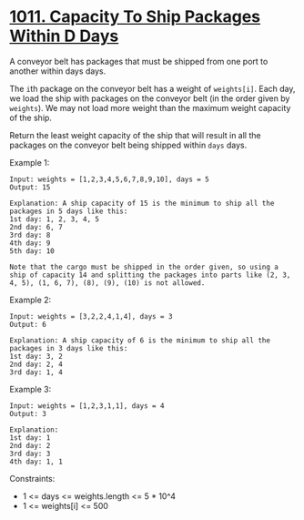 # [1011. Capacity To Ship Packages Within D Days](https://leetcode.com/problems/capacity-to-ship-packages-within-d-days/description/)

A conveyor belt has packages that must be shipped from one port to another within days days.

The `i`th package on the conveyor belt has a weight of `weights[i]`. Each day, we load the ship with packages on the conveyor belt (in the order given by `weights`). We may not load more weight than the maximum weight capacity of the ship.

Return the least weight capacity of the ship that will result in all the packages on the conveyor belt being shipped within `days` days.

 

Example 1:

    Input: weights = [1,2,3,4,5,6,7,8,9,10], days = 5
    Output: 15

    Explanation: A ship capacity of 15 is the minimum to ship all the packages in 5 days like this:
    1st day: 1, 2, 3, 4, 5
    2nd day: 6, 7
    3rd day: 8
    4th day: 9
    5th day: 10

    Note that the cargo must be shipped in the order given, so using a ship of capacity 14 and splitting the packages into parts like (2, 3, 4, 5), (1, 6, 7), (8), (9), (10) is not allowed.

Example 2:

    Input: weights = [3,2,2,4,1,4], days = 3
    Output: 6

    Explanation: A ship capacity of 6 is the minimum to ship all the packages in 3 days like this:
    1st day: 3, 2
    2nd day: 2, 4
    3rd day: 1, 4

Example 3:

    Input: weights = [1,2,3,1,1], days = 4
    Output: 3

    Explanation:
    1st day: 1
    2nd day: 2
    3rd day: 3
    4th day: 1, 1
 

Constraints:

* 1 <= days <= weights.length <= 5 * 10^4
* 1 <= weights[i] <= 500